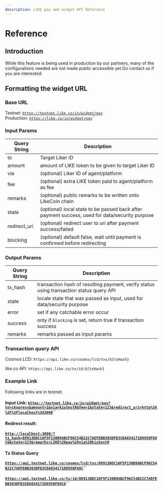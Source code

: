 ```yaml
---
description: LIKE pay web widget API Reference
---
```


# Reference

## Introduction

While this feature is being used in production by our partners, many of the configurations needed are not made public accessible yet.Do contact us if you are interested.

## Formatting the widget URL

### Base URL

Testnet: [`https://testnet.like.co/in/widget/pay`](https://testnet.like.co/in/widget/pay)\
Production: [`https://like.co/in/widget/pay`](https://like.co/in/widget/pay)``

### &#x20;Input Params

| Query String  | Description                                                                                    |
| ------------- | ---------------------------------------------------------------------------------------------- |
| to            | Target Liker ID                                                                                |
| amount        | amount of LIKE token to be given to target Liker ID                                            |
| via           | (optional) Liker ID of agent/platform                                                          |
| fee           | (optional) extra LIKE token paid to agent/platform as fee                                      |
| remarks       | (optional) public remarks to be written onto LikeCoin chain                                    |
| state         | (optional) local state to be passed back after payment success, used for data/security purpose |
| redirect\_uri | (optional) redirect user to uri after payment success/failed                                   |
| blocking      | (optional) default false, wait until payment is confirmed before redirecting                   |

### Output Params

| Query String | Description                                                                             |
| ------------ | --------------------------------------------------------------------------------------- |
| tx\_hash     | transaction hash of resulting payment, verify status using transaction status query API |
| state        | locale state that was passed as input, used for data/security purpose                   |
| error        | set if any catchable error occur                                                        |
| success      | only if `blocking` is set, return true if transaction success                           |
| remarks      | remarks passed as input params                                                          |

### Transaction query API

Cosmos LCD: `https://api.like.co/cosmos/lcd/txs/${txHash}`

like.co API: `https://api.like.co/tx/id/${txHash}`

### Example Link

Following links are in testnet.

#### Input Link: [`https://testnet.like.co/in/widget/pay?to=ckxpress&amount=1&via=kiutest0&fee=1&state=123&redirect_uri=http%3A%2F%2Flocalhost%3A3000`](https://testnet.like.co/in/widget/pay?to=ckxpress\&amount=1\&via=kiutest0\&fee=1\&state=123\&redirect\_uri=http%3A%2F%2Flocalhost%3A3000)``

#### Redirect result:

#### [`http://localhost:3000/?tx_hash=08913DDC16F5F130B9ABCF96C54B22C7AEFEBB303DFD3CDA034171D8950F68C6&state=123&remarks=LIKE%20pay%20via%20kiutest0`](http://localhost:3000/?tx\_hash=08913DDC16F5F130B9ABCF96C54B22C7AEFEBB303DFD3CDA034171D8950F68C6\&state=123\&remarks=LIKE%20pay%20via%20kiutest0)

#### Tx Status Query

[**`https://api.testnet.like.co/cosmos/lcd/txs/08913DDC16F5F130B9ABCF96C54B22C7AEFEBB303DFD3CDA034171D8950F68C`**](https://api.testnet.like.co/cosmos/lcd/txs/08913DDC16F5F130B9ABCF96C54B22C7AEFEBB303DFD3CDA034171D8950F68C)**``**

#### [**`https://api.testnet.like.co/tx/id/08913DDC16F5F130B9ABCF96C54B22C7AEFEBB303DFD3CDA034171D8950F68C6`**](https://api.testnet.like.co/tx/id/08913DDC16F5F130B9ABCF96C54B22C7AEFEBB303DFD3CDA034171D8950F68C6)**``**
